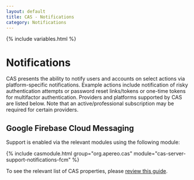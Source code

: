 ```yaml
---
layout: default
title: CAS - Notifications
category: Notifications
---
```


{% include variables.html %}

# Notifications

CAS presents the ability to notify users and accounts on select actions via platform-specific notifications. Example actions include 
notification of risky authentication attempts or password reset links/tokens or one-time tokens for multifactor authentication. Providers 
and platforms supported by CAS are listed below. Note that an active/professional subscription may be required for certain providers.

## Google Firebase Cloud Messaging

Support is enabled via the relevant modules using the following module:

{% include casmodule.html group="org.apereo.cas" module="cas-server-support-notifications-fcm" %}

To see the relevant list of CAS properties, please [review this guide](../configuration/Configuration-Properties.html#google-cloud-firebase-messaging).
